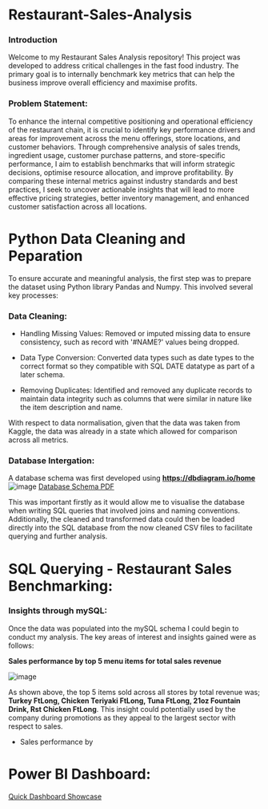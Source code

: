 # Restaurant-Sales-Analysis

### Introduction
Welcome to my Restaurant Sales Analysis repository! This project was developed to address critical challenges in the fast food industry. The primary goal is to internally benchmark key metrics that can help the business improve overall efficiency and maximise profits.

### **Problem Statement:**
To enhance the internal competitive positioning and operational efficiency of the restaurant chain, it is crucial to identify key performance drivers and areas for improvement across the menu offerings, store locations, and customer behaviors. Through comprehensive analysis of sales trends, ingredient usage, customer purchase patterns, and store-specific performance, I aim to establish benchmarks that will inform strategic decisions, optimise resource allocation, and improve profitability. By comparing these internal metrics against industry standards and best practices, I seek to uncover actionable insights that will lead to more effective pricing strategies, better inventory management, and enhanced customer satisfaction across all locations.

# Python Data Cleaning and Peparation

To ensure accurate and meaningful analysis, the first step was to prepare the dataset using Python library Pandas and Numpy. This involved several key processes:

### Data Cleaning:

- Handling Missing Values: Removed or imputed missing data to ensure consistency, such as record with '#NAME?' values being dropped.

- Data Type Conversion: Converted data types such as date types to the correct format so they compatible with SQL DATE datatype as part of a later schema. 

- Removing Duplicates: Identified and removed any duplicate records to maintain data integrity such as columns that were similar in nature like the item description and name.

With respect to data normalisation, given that the data was taken from Kaggle, the data was already in a state which allowed for comparison across all metrics. 


### Database Intergation: 
A database schema was first developed using **https://dbdiagram.io/home** 
![image](https://github.com/user-attachments/assets/680b962c-eafe-4249-be95-488c46d3658a)
[Database Schema PDF](https://github.com/LiamBatiste/Restaurant-Sales-Analysis/blob/main/Fast%20Food%20Sales%20Schema.pdf)


This was important firstly as it would allow me to visualise the database when writing SQL queries that involved joins and naming conventions. Additionally, the cleaned and transformed data could then be loaded directly into the SQL database from the now cleaned CSV files to facilitate querying and further analysis.

# SQL Querying - Restaurant Sales Benchmarking:

### Insights through mySQL:

Once the data was populated into the mySQL schema I could begin to conduct my analysis. The key areas of interest and insights gained were as follows:

**Sales performance by top 5 menu items for total sales revenue**
  
![image](https://github.com/user-attachments/assets/a0af1c85-038c-4a72-a0bc-f247c28d2387)

As shown above, the top 5 items sold across all stores by total revenue was; **Turkey FtLong, Chicken Teriyaki FtLong, Tuna FtLong, 21oz Fountain Drink, Rst Chicken FtLong**. This insight could potentially used by the company during promotions as they appeal to the largest sector with respect to sales. 

- Sales performance by 


# Power BI Dashboard:
[Quick Dashboard Showcase](https://github.com/user-attachments/assets/5b70fe68-312c-4d00-931c-00188178e7c6)

